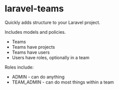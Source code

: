 # laravel-teams

Quickly adds structure to your Laravel project.

Includes models and policies.

- Teams
- Teams have projects
- Teams have users
- Users have roles, optionally in a team

Roles include:

- ADMIN - can do anything
- TEAM_ADMIN - can do most things within a team
